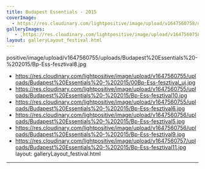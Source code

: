 ```yaml
---
title: Budapest Essentials - 2015
coverImage:
  - https://res.cloudinary.com/lightpositive/image/upload/v1647560758/uploads/Budapest%20Essentials%20-%202015/Bp-Ess-fesztival4.jpg
galleryImages:
   - ,https://res.cloudinary.com/lightpositive/image/upload/v1647560758/uploads/Budapest%20Essentials%20-%202015/Bp-Ess-fesztival4.jpg
layout: galleryLayout_festival.html
---
```

positive/image/upload/v1647560755/uploads/Budapest%20Essentials%20-%202015/Bp-Ess-fesztival8.jpg
   - https://res.cloudinary.com/lightpositive/image/upload/v1647560755/uploads/Budapest%20Essentials%20-%202015/00Bp-Ess-fesztival_uj.jpg
   - https://res.cloudinary.com/lightpositive/image/upload/v1647560755/uploads/Budapest%20Essentials%20-%202015/Bp-Ess-fesztival10.jpg
   - https://res.cloudinary.com/lightpositive/image/upload/v1647560755/uploads/Budapest%20Essentials%20-%202015/Bp-Ess-fesztival6.jpg
   - https://res.cloudinary.com/lightpositive/image/upload/v1647560756/uploads/Budapest%20Essentials%20-%202015/Bp-Ess-fesztival5.jpg
   - https://res.cloudinary.com/lightpositive/image/upload/v1647560756/uploads/Budapest%20Essentials%20-%202015/Bp-Ess-fesztival9.jpg
   - https://res.cloudinary.com/lightpositive/image/upload/v1647560757/uploads/Budapest%20Essentials%20-%202015/Bp-Ess-fesztival11.jpg
layout: galleryLayout_festival.html
---
